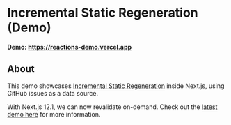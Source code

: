 # Incremental Static Regeneration (Demo)

**Demo: https://reactions-demo.vercel.app**

## About

This demo showcases [Incremental Static Regeneration](https://nextjs.org/docs/basic-features/data-fetching/incremental-static-regeneration) inside Next.js, using GitHub issues as a data source.

With Next.js 12.1, we can now revalidate on-demand. Check out the [latest demo here](https://on-demand-isr.vercel.app/) for more information.
